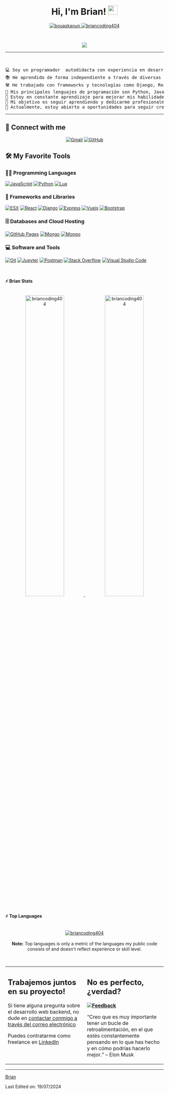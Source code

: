 <h1 align="center">
Hi, I'm Brian!
	<a href="[https://github.com/briancoding404](https://github.com/briancoding404)" target="_self">
		<img src="https://media.giphy.com/media/hvRJCLFzcasrR4ia7z/giphy.gif" width="30">
	</a>
</h1>
<p align="center">
	<a href="[https://github.com/briancoding404](https://github.com/briancoding404)">
		<img src="https://komarev.com/ghpvc/?username=briancoding404&label=Profile%20views&color=0e75b6&style=flat" alt="bouaskaoun" />
	</a>
	<a href="[https://github.com/briancoding404](https://github.com/briancoding404)">
		<img src="https://img.shields.io/github/followers/briancoding404?label=Followers" alt="briancoding404" />
	</a>
</p>
<br/>
<p align="center">
	<a href="[https://github.com/briancoding404](https://github.com/briancoding404)">
		<img src="https://readme-typing-svg.herokuapp.com?lines=Backend+Developer+;&center=true&width=380&height=45">
	</a>
</p>

<hr>

<pre>


💻 Soy un programador  autodidacta con experiencia en desarrollo de aplicaciones y scripting para servidores de videojuegos.  
📚 He aprendido de forma independiente a través de diversas plataformas, cursos en línea y documentación.  
🛠️ He trabajado con frameworks y tecnologías como Django, React, Express, ESX y QBCore, y actualmente desarrollo proyectos en servidores de FiveM utilizando Lua y ESX.  
🌟 Mis principales lenguajes de programación son Python, JavaScript, HTML, CSS y Lua.  
🌱 Estoy en constante aprendizaje para mejorar mis habilidades y consolidarme en el campo del desarrollo.  
🚩 Mi objetivo es seguir aprendiendo y dedicarme profesionalmente a la programación.  
🤔 Actualmente, estoy abierto a oportunidades para seguir creciendo en el mundo del desarrollo y colaborar en proyectos desafiantes. 
</pre>
<hr>

## 🤝 Connect with me
<p align="center">
	<a href="mailto:brianjavhe@gmail.com"><img img src="https://img.shields.io/badge/gmail-%23EA4335.svg?style=plastic&logo=gmail&logoColor=white" alt="Gmail"/></a>
<!-- 	<a href="https://www.linkedin.com/in/bouaskaoun/"><img src="https://img.shields.io/badge/linkedin-%230A66C2.svg?style=plastic&logo=linkedin&logoColor=white" alt="LinkedIn"/></a> -->
	<a href="https://github.com/briancoding404"><img src="https://img.shields.io/badge/github-%23181717.svg?style=plastic&logo=github&logoColor=white" alt="GitHub"/></a>
</p>

## 🛠️ My Favorite Tools

### 👨‍💻 Programming Languages

<p>
    <a href="https://github.com/briancoding404"><img alt="JavaScript" src="https://img.shields.io/badge/JavaScript%20-%23F7DF1E.svg?logo=javascript&logoColor=black"></a>
    <a href="https://github.com/briancoding404"><img alt="Python" src="https://img.shields.io/badge/Python%20-%2314354C.svg?logo=python&logoColor=white"></a>
    <a href="https://github.com/briancoding404"><img alt="Lua" src="https://img.shields.io/badge/Lua%20-%2314354C.svg?logo=lua&logoColor=white"></a>

### 🧰 Frameworks and Libraries

<p>
    <a href="https://github.com/briancoding404"><img alt="ESX" src="https://img.shields.io/badge/ESX%20-%23D00000.svg?logo=ESX&logoColor=white"></a>
    <a href="https://github.com/briancoding404"><img alt="React" src="https://img.shields.io/badge/React%20-%23013243.svg?logo=React&logoColor=white"></a>
    <a href="https://github.com/briancoding404"><img alt="Django" src="https://img.shields.io/badge/Django%20-%23150458.svg?logo=Django&logoColor=white"></a>
    <a href="https://github.com/briancoding404"><img alt="Express" src="https://img.shields.io/badge/Expressjs%20-%23FF6F00.svg?logo=Express&logoColor=white"></a>
    <a href="https://github.com/briancoding404"><img alt="Vuejs" src="https://img.shields.io/badge/Vuejs%20-%23D00000.svg?logo=VueJs&logoColor=white"></a>
    <a href="https://github.com/briancoding404"><img alt="Bootstrap" src="https://img.shields.io/badge/Bootstrap%20-%23150458.svg?logo=Bootstrap&logoColor=white"></a>
</p>

### 🗄️ Databases and Cloud Hosting

<p>
    <a href="https://github.com/briancoding404"><img alt="GitHub Pages" src="https://img.shields.io/badge/GitHub%20Pages-%23327FC7.svg?logo=github&logoColor=white"></a>
    <a href="https://github.com/briancoding404"><img alt="Mongo" src ="https://img.shields.io/badge/-MongoDB-4DB33D%23FF6F00.svg?logo=firebase&logoColor=white"></a>
    <a href="https://github.com/briancoding404"><img alt="Mongo" src ="https://img.shields.io/badge/SQlite-003B57?logo=firebase&logoColor=white"></a>
</p>

### 💻 Software and Tools

<p>
    <a href="https://github.com/briancoding404"><img alt="Git" src="https://img.shields.io/badge/Git%20-%23F05033.svg?logo=git&logoColor=white"></a>
    <a href="https://github.com/briancoding404"><img alt="Jupyter" src="https://img.shields.io/badge/Jupyter%20-%23F37626.svg?logo=Jupyter&logoColor=white"></a>
    <a href="https://github.com/briancoding404"><img alt="Postman" src="https://img.shields.io/badge/Postman-FF6C37?logo=postman&logoColor=white"></a>
    <a href="https://github.com/briancoding404"><img alt="Stack Overflow" src="https://img.shields.io/badge/-Stack%20Overflow-FE7A16?logo=stack-overflow&logoColor=white"></a>
    <a href="https://github.com/briancoding404"><img alt="Visual Studio Code" src="https://img.shields.io/badge/Visual%20Studio%20Code-0078d7.svg?logo=visual-studio-code&logoColor=white"></a>
</p>
</br>

<!--
### 👨🏽‍💻 Workspace
<p>
    <a href="https://github.com/Bouaskaoun"><img alt="Macbook Air M1" src="https://img.shields.io/badge/Apple-MacBook_Air_2020-999999?style=for-the-badge&logo=apple&logoColor=white"></a>
    <a href="https://github.com/Bouaskaoun"><img alt="Spotify" src="https://img.shields.io/badge/Spotify-1ED760?&style=for-the-badge&logo=spotify&logoColor=white"></a>
</p>
-->



<br/>
<summary><b>⚡ Brian Stats</b></summary>
<br/>
<p align="center">
	<a href="https://github.com/briancoding404">
	<img width="49.5%" src="https://github-readme-stats.vercel.app/api?username=briancoding404&show_icons=true" alt="briancoding404">
	<img width="49.5%" src="https://github-readme-streak-stats.herokuapp.com/?user=briancoding404" alt="briancoding404">
	</a>
	<br/>
</p>
<br/>
<!--
<summary><b>⚡ Activity graph</b></summary>
<br/>
<p align="center">
	<a href="https://github.com/Bouaskaoun">
		<img src="https://activity-graph.herokuapp.com/graph?username=bouaskaoun&bg_color=ffffff&color=000000&line=000000&point=000000&area=true&hide_border=true" alt="bouaskaoun">
	</a>
</p>
<br/>
-->
<summary><b>⚡ Top Languages</b></summary>
<br/>

<p align="center">
	<a href="https://github.com/briancoding404">
	<img src="https://github-readme-stats.vercel.app/api/top-langs/?username=briancoding404&langs_count=8&layout=compact" alt="briancoding404">
	</a>
	<br/>
<br/>
<b>Note:</b> Top languages is only a metric of the languages my public code consists of and doesn't reflect experience or skill level.
</p>
<br/>

<table style="border: none">
  <tr>
  <td width="50%" valign="top">

## Trabajemos juntos en su proyecto!

Si tiene alguna pregunta sobre el desarrollo web backend, no dude en <a href="mailto:brianjavhe@gmail.com">contactar conmigo a través del correo electrónico</a> 

Puedes contratarme como freelance en  <a href="https://www.linkedin.com/in//">LinkedIn</a>

  </td>
  <td width="50%" valign="top">

##  No es perfecto, ¿verdad?

**<a href="https://github.com/briancoding4044"><img alt="Feedback" src="https://img.shields.io/badge/Ask%20me-anything-1abc9c.svg"></a>**

“Creo que es muy importante tener un bucle de retroalimentación, en el que estés constantemente pensando en lo que has hecho y en cómo podrías hacerlo mejor.”
– Elon Musk

  </td>
  </tr>
</table>

------

[Brian](https://github.com/briancoding404)

Last Edited on: 19/07/2024
